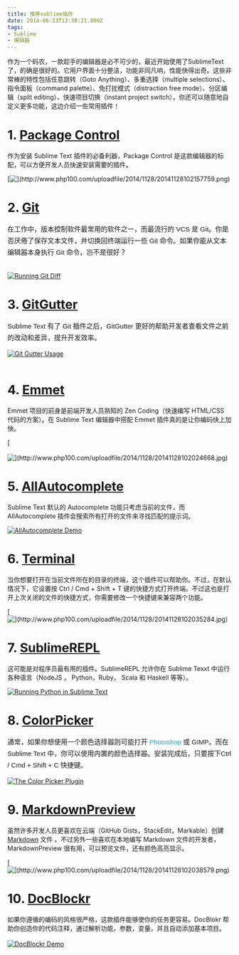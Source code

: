 ```yaml
---
title: 推荐sublime插件
date: 2014-06-23T12:38:21.000Z
tags:
- Sublime
- 编辑器
---
```


 作为一个码农，一款趁手的编辑器是必不可少的，最近开始使用了SublimeText了，的确是很好的。它用户界面十分整洁，功能非同凡响，性能快得出奇。这些非常棒的特性包括任意跳转（Goto Anything）、多重选择（multiple selections）、指令面板（command palette）、免打扰模式（distraction free mode）、分区编辑（split editing）、快速项目切换（instant project switch），你还可以随意地自定义更多功能，这边介绍一些常用插件！

# 1. [Package Control](https://sublime.wbond.net/installation)


作为安装 Sublime Text 插件的必备利器，Package Control 是这款编辑器的标配，可以方便开发人员快速安装需要的插件。

[![\](http://www.php100.com/uploadfile/2014/1128/20141128102157759.png)](https://sublime.wbond.net/installation)


<!-- more -->

# 2. [Git](https://github.com/kemayo/sublime-text-git)

<div dir="ltr" style="padding: 0px; margin: 0px; font-family: 微软雅黑, Arial, sans-serif; font-size: 15px; line-height: 26px; white-space: normal; widows: 1;">
    在工作中，版本控制软件最常用的软件之一，而最流行的 VCS 是 Git。你是否厌倦了保存文本文件，并切换回终端运行一些 Git 命令。如果你能从文本编辑器本身执行 Git 命令，岂不是很好？
</div>

[<br>
![Running Git Diff](http://www.php100.com/uploadfile/2014/1128/20141128102015607.png)](https://github.com/kemayo/sublime-text-git)



# 3. [GitGutter](https://github.com/jisaacks/GitGutter)

<div dir="ltr" style="padding: 0px; margin: 0px; font-family: 微软雅黑, Arial, sans-serif; font-size: 15px; line-height: 26px; white-space: normal; widows: 1;">
    Sublime Text 有了 Git 插件之后，GitGutter 更好的帮助开发者查看文件之前的改动和差异，提升开发效率。
</div>

[![Git Gutter Usage](http://www.php100.com/uploadfile/2014/1128/20141128102022834.png)](https://github.com/jisaacks/GitGutter)<br>
<br>

# 4. [Emmet](http://emmet.io/)

Emmet 项目的前身是前端开发人员熟知的 Zen Coding（快速编写 HTML/CSS 代码的方案）。在 Sublime Text 编辑器中搭配 Emmet 插件真的是让你编码快上加快。

[<br>
<br>
![\](http://www.php100.com/uploadfile/2014/1128/20141128102024668.jpg)](http://emmet.io/)



# 5. [AllAutocomplete](https://github.com/alienhard/SublimeAllAutocomplete)

Sublime Text 默认的 Autocomplete 功能只考虑当前的文件，而 AllAutocomplete 插件会搜索所有打开的文件来寻找匹配的提示词。

[![AllAutocomplete Demo](http://www.php100.com/uploadfile/2014/1128/20141128102034540.png)](https://github.com/alienhard/SublimeAllAutocomplete)<br>

# 6. [Terminal](https://github.com/wbond/sublime_terminal)

当你想要打开在当前文件所在的目录的终端，这个插件可以帮助你。不过，在默认情况下，它设置按 Ctrl / Cmd + Shift + T 键的快捷方式打开终端。不过这也是打开上次关闭的文件的快捷方式，你需要修改一个快捷键来兼容两个功能。

[<br>
![\](http://www.php100.com/uploadfile/2014/1128/20141128102035284.jpg)](https://github.com/wbond/sublime_terminal)



# 7. [SublimeREPL](https://github.com/wuub/SublimeREPL)

这可能是对程序员最有用的插件。SublimeREPL 允许你在 Sublime Texxt 中运行各种语言（NodeJS ， Python，Ruby， Scala 和 Haskell 等等）。

[![Running Python in Sublime Text](http://www.php100.com/uploadfile/2014/1128/20141128102035784.png)](https://github.com/wuub/SublimeREPL)<br>

# 8. [ColorPicker](http://weslly.github.io/ColorPicker/)

<div dir="ltr" style="padding: 0px; margin: 0px; font-family: 微软雅黑, Arial, sans-serif; font-size: 15px; line-height: 26px; white-space: normal; widows: 1;">
    通常，如果你想使用一个颜色选择器则可能打开&nbsp;<a href="http://www.yyyweb.com/front" target="_blank" style="color: rgb(17, 172, 255); text-decoration: none;">Photoshop</a>&nbsp;或 GIMP。而在 Sublime Text 中，你可以使用内置的颜色选择器。安装完成后，只要按下Ctrl / Cmd + Shift + C 快捷键。
</div>

[![The Color Picker Plugin](http://www.php100.com/uploadfile/2014/1128/20141128102037982.png)](http://weslly.github.io/ColorPicker/)<br>

# 9. [MarkdownPreview](https://github.com/revolunet/sublimetext-markdown-preview)

虽然许多开发人员更喜欢在云端（GitHub Gists，StackEdit，Markable）创建 [Markdown](http://www.yyyweb.com/front) 文件 。不过另外一些喜欢在本地编写 Markdown 文件的开发者， MarkdownPreview 很有用，可以预览文件，还有颜色高亮显示。

[![\](http://www.php100.com/uploadfile/2014/1128/20141128102038579.png)](https://github.com/revolunet/sublimetext-markdown-preview)<br>

# 10. [DocBlockr](https://github.com/spadgos/sublime-jsdocs)

如果你遵循的编码的风格很严格，这款插件能够使你的任务更容易。DocBlokr 帮助你创造你的代码注释，通过解析功能，参数，变量，并且自动添加基本项目。[<br>
<br>
![DocBlockr Demo](http://www.php100.com/uploadfile/2014/1128/20141128102038259.png)](https://github.com/spadgos/sublime-jsdocs)<br>
<br>
<br>

<br>
